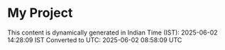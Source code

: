 # My Project

This content is dynamically generated in Indian Time (IST): 2025-06-02 14:28:09 IST
Converted to UTC: 2025-06-02 08:58:09 UTC
